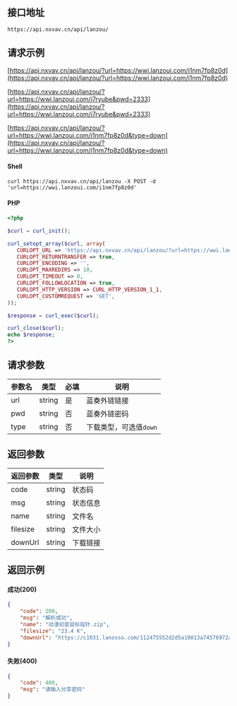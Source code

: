 ## 接口地址

```API
https://api.nxvav.cn/api/lanzou/
```

## 请求示例

[https://api.nxvav.cn/api/lanzou/?url=https://wwi.lanzoui.com/i1nm7fp8z0d](https://api.nxvav.cn/api/lanzou/?url=https://wwi.lanzoui.com/i1nm7fp8z0d)

[https://api.nxvav.cn/api/lanzou/?url=https://wwi.lanzoui.com/i7ryube&pwd=2333](https://api.nxvav.cn/api/lanzou/?url=https://wwi.lanzoui.com/i7ryube&pwd=2333)

[https://api.nxvav.cn/api/lanzou/?url=https://wwi.lanzoui.com/i1nm7fp8z0d&type=down](https://api.nxvav.cn/api/lanzou/?url=https://wwi.lanzoui.com/i1nm7fp8z0d&type=down)

<!-- tabs:start -->

#### **Shell**

```shell
curl https://api.nxvav.cn/api/lanzou -X POST -d 'url=https://wwi.lanzoui.com/i1nm7fp8z0d'
```

#### **PHP**

```php
<?php

$curl = curl_init();

curl_setopt_array($curl, array(
   CURLOPT_URL => 'https://api.nxvav.cn/api/lanzou/?url=https://wwi.lanzoui.com/i1nm7fp8z0d',
   CURLOPT_RETURNTRANSFER => true,
   CURLOPT_ENCODING => '',
   CURLOPT_MAXREDIRS => 10,
   CURLOPT_TIMEOUT => 0,
   CURLOPT_FOLLOWLOCATION => true,
   CURLOPT_HTTP_VERSION => CURL_HTTP_VERSION_1_1,
   CURLOPT_CUSTOMREQUEST => 'GET',
));

$response = curl_exec($curl);

curl_close($curl);
echo $response;
?>
```

<!-- tabs:end -->

## 请求参数

| 参数名 | 类型 | 必填 | 说明 |
| - | - | - | - |
| url | string | 是 | 蓝奏外链链接 |
| pwd | string | 否 | 蓝奏外链密码 |
| type | string | 否 | 下载类型，可选值`down` |

## 返回参数

| 返回参数 | 类型 | 说明 |
| - | - | - |
| code | string | 状态码 |
| msg | string | 状态信息 |
| name | string | 文件名 |
| filesize | string | 文件大小 |
| downUrl | string | 下载链接 |

## 返回示例

<!-- tabs:start -->

#### **成功(200)**

```json
{
    "code": 200,
    "msg": "解析成功",
    "name": "动漫初音鼠标指针.zip",
    "filesize": "23.4 K",
    "downUrl": "https://c1031.lanosso.com/112475552d2d5a10013a74576972a0ce/67382826/2020/08/17/b688f1a4c28a15cf7325f2aece24c92c.zip?fileName=%E5%8A%A8%E6%BC%AB%E5%88%9D%E9%9F%B3%E9%BC%A0%E6%A0%87%E6%8C%87%E9%92%88.zip"
}
```

#### **失败(400)**

```json
{
    "code": 400,
    "msg": "请输入分享密码"
}
```

<!-- tabs:end -->